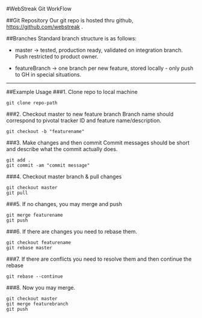 #WebStreak Git WorkFlow

##Git Repository
Our git repo is hosted thru github, <https://github.com/webstreak> .

##Branches
Standard branch structure is as follows:

- master        -> tested, production ready, validated on integration branch. Push restricted to product owner.

- featureBranch -> one branch per new feature, stored locally - only push to GH in special situations.

-----------

##Example Usage
###1. Clone repo to local machine

    git clone repo-path

###2. Checkout master to new feature branch
Branch name should correspond to pivotal tracker ID and feature name/description.

    git checkout -b "featurename"

###3. Make changes and then commit
Commit messages should be short and describe what the commit actually does.

    git add .
    git commit -am "commit message"

###4. Checkout master branch & pull changes

    git checkout master
    git pull

###5. If no changes, you may merge and push

    git merge featurename
    git push

###6. If there are changes you need to rebase them.

    git checkout featurename
    git rebase master

###7. If there are conflicts you need to resolve them and then continue the rebase

    git rebase --continue

###8. Now you may merge.

    git checkout master
    git merge featurebranch
    git push


